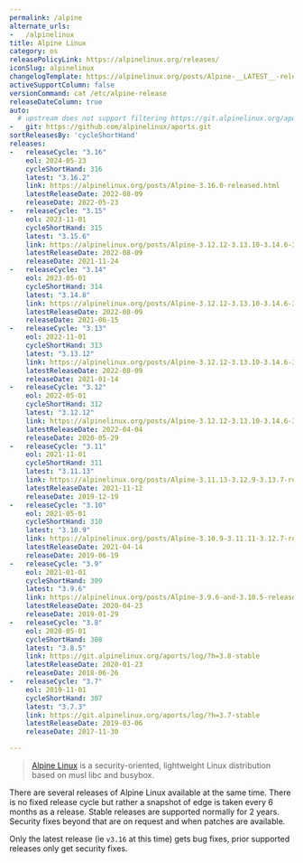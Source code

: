 ```yaml
---
permalink: /alpine
alternate_urls:
-   /alpinelinux
title: Alpine Linux
category: os
releasePolicyLink: https://alpinelinux.org/releases/
iconSlug: alpinelinux
changelogTemplate: https://alpinelinux.org/posts/Alpine-__LATEST__-released.html
activeSupportColumn: false
versionCommand: cat /etc/alpine-release
releaseDateColumn: true
auto:
  # upstream does not support filtering https://git.alpinelinux.org/aports
-   git: https://github.com/alpinelinux/aports.git
sortReleasesBy: 'cycleShortHand'
releases:
-   releaseCycle: "3.16"
    eol: 2024-05-23
    cycleShortHand: 316
    latest: "3.16.2"
    link: https://alpinelinux.org/posts/Alpine-3.16.0-released.html
    latestReleaseDate: 2022-08-09
    releaseDate: 2022-05-23
-   releaseCycle: "3.15"
    eol: 2023-11-01
    cycleShortHand: 315
    latest: "3.15.6"
    link: https://alpinelinux.org/posts/Alpine-3.12.12-3.13.10-3.14.6-3.15.4-released.html
    latestReleaseDate: 2022-08-09
    releaseDate: 2021-11-24
-   releaseCycle: "3.14"
    eol: 2023-05-01
    cycleShortHand: 314
    latest: "3.14.8"
    link: https://alpinelinux.org/posts/Alpine-3.12.12-3.13.10-3.14.6-3.15.4-released.html
    latestReleaseDate: 2022-08-09
    releaseDate: 2021-06-15
-   releaseCycle: "3.13"
    eol: 2022-11-01
    cycleShortHand: 313
    latest: "3.13.12"
    link: https://alpinelinux.org/posts/Alpine-3.12.12-3.13.10-3.14.6-3.15.4-released.html
    latestReleaseDate: 2022-08-09
    releaseDate: 2021-01-14
-   releaseCycle: "3.12"
    eol: 2022-05-01
    cycleShortHand: 312
    latest: "3.12.12"
    link: https://alpinelinux.org/posts/Alpine-3.12.12-3.13.10-3.14.6-3.15.4-released.html
    latestReleaseDate: 2022-04-04
    releaseDate: 2020-05-29
-   releaseCycle: "3.11"
    eol: 2021-11-01
    cycleShortHand: 311
    latest: "3.11.13"
    link: https://alpinelinux.org/posts/Alpine-3.11.13-3.12.9-3.13.7-released.html
    latestReleaseDate: 2021-11-12
    releaseDate: 2019-12-19
-   releaseCycle: "3.10"
    eol: 2021-05-01
    cycleShortHand: 310
    latest: "3.10.9"
    link: https://alpinelinux.org/posts/Alpine-3.10.9-3.11.11-3.12.7-released.html
    latestReleaseDate: 2021-04-14
    releaseDate: 2019-06-19
-   releaseCycle: "3.9"
    eol: 2021-01-01
    cycleShortHand: 309
    latest: "3.9.6"
    link: https://alpinelinux.org/posts/Alpine-3.9.6-and-3.10.5-released.html
    latestReleaseDate: 2020-04-23
    releaseDate: 2019-01-29
-   releaseCycle: "3.8"
    eol: 2020-05-01
    cycleShortHand: 308
    latest: "3.8.5"
    link: https://git.alpinelinux.org/aports/log/?h=3.8-stable
    latestReleaseDate: 2020-01-23
    releaseDate: 2018-06-26
-   releaseCycle: "3.7"
    eol: 2019-11-01
    cycleShortHand: 307
    latest: "3.7.3"
    link: https://git.alpinelinux.org/aports/log/?h=3.7-stable
    latestReleaseDate: 2019-03-06
    releaseDate: 2017-11-30

---
```


> [Alpine Linux](https://alpinelinux.org/) is a security-oriented, lightweight Linux distribution based on musl libc and busybox.

There are several releases of Alpine Linux available at the same time. There is no fixed release cycle but rather a snapshot of edge is taken every 6 months as a release. Stable releases are supported normally for 2 years. Security fixes beyond that are on request and when patches are available.

Only the latest release (ie `v3.16` at this time) gets bug fixes, prior supported releases only get security fixes.
